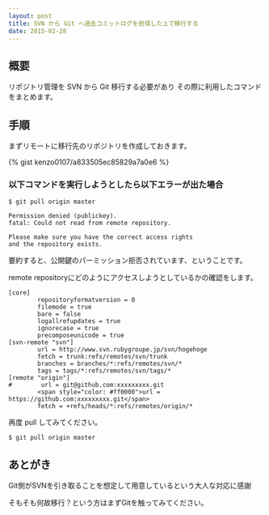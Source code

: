 ```yaml
---
layout: post
title: SVN から Git へ過去コミットログを担保した上で移行する
date: 2015-02-28
---
```


## 概要

リポジトリ管理を SVN から Git 移行する必要があり
その際に利用したコマンドをまとめます。

## 手順

まずリモートに移行先のリポジトリを作成しておきます。

{% gist kenzo0107/a833505ec85829a7a0e6 %}


### 以下コマンドを実行しようとしたら以下エラーが出た場合

```console
$ git pull origin master

Permission denied (publickey).
fatal: Could not read from remote repository.

Please make sure you have the correct access rights
and the repository exists.
```

要約すると、公開鍵のパーミッション拒否されています、ということです。

remote repositoryにどのようにアクセスしようとしているかの確認をします。

```
[core]
        repositoryformatversion = 0
        filemode = true
        bare = false
        logallrefupdates = true
        ignorecase = true
        precomposeunicode = true
[svn-remote "svn"]
        url = http://www.svn.rubygroupe.jp/svn/hogehoge
        fetch = trunk:refs/remotes/svn/trunk
        branches = branches/*:refs/remotes/svn/*
        tags = tags/*:refs/remotes/svn/tags/*
[remote "origin"]
#        url = git@github.com:xxxxxxxxx.git
        <span style="color: #ff0000">url = https://github.com:xxxxxxxxx.git</span>
        fetch = +refs/heads/*:refs/remotes/origin/*
```

再度 pull してみてください。

```console
$ git pull origin master
```

## あとがき

Git側がSVNを引き取ることを想定して用意しているという大人な対応に感謝

そもそも何故移行？という方はまずGitを触ってみてください。
